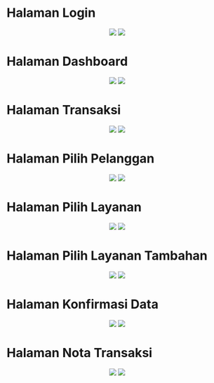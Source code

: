 # Halaman Login
<p align="center">
  <img src="https://github.com/fitrianirizky/Laundry2/blob/master/ScreenshootsTampilanMobile/loginpotrait-lightmode.jpg"/>
  <img src="https://github.com/fitrianirizky/Laundry2/blob/master/ScreenshootsTampilanMobile/loginlandscape-darkmode.jpg"/>
</p>

# Halaman Dashboard
<p align="center">
  <img src="https://github.com/fitrianirizky/Laundry2/blob/master/ScreenshootsTampilanMobile/berandapotrait-lightmode.jpg"/>
  <img src="https://github.com/fitrianirizky/Laundry2/blob/master/ScreenshootsTampilanMobile/datacabanglandscape-darkmode.jpg"/>
</p>

# Halaman Transaksi
<p align="center">
  <img src="https://github.com/fitrianirizky/Laundry2/blob/master/ScreenshootsTampilanMobile/transaksipotrait-lightmode.jpg"/>
  <img src="https://github.com/fitrianirizky/Laundry2/blob/master/ScreenshootsTampilanMobile/transaksilandscape-darkmode.jpg"/>
</p>

# Halaman Pilih Pelanggan
<p align="center">
  <img src="https://github.com/fitrianirizky/Laundry2/blob/master/ScreenshootsTampilanMobile/pilihpelangganpotrait-lightmode.jpg"/>
  <img src="https://github.com/fitrianirizky/Laundry2/blob/master/ScreenshootsTampilanMobile/pilihpelangganlands-darkmode.jpg"/>
</p>

# Halaman Pilih Layanan
<p align="center">
  <img src="https://github.com/fitrianirizky/Laundry2/blob/master/ScreenshootsTampilanMobile/pilihlayananpotrait-lightmode.jpg"/>
  <img src="https://github.com/fitrianirizky/Laundry2/blob/master/ScreenshootsTampilanMobile/pilihlayananlands-darkmode.jpg"/>
</p>

# Halaman Pilih Layanan Tambahan
<p align="center">
  <img src="https://github.com/fitrianirizky/Laundry2/blob/master/ScreenshootsTampilanMobile/pilihtambahanpotrait-lightmode.jpg"/>
  <img src="https://github.com/fitrianirizky/Laundry2/blob/master/ScreenshootsTampilanMobile/pilihtambahanlands-darkmode.jpg"/>
</p>

# Halaman Konfirmasi Data
<p align="center">
  <img src="https://github.com/fitrianirizky/Laundry2/blob/master/ScreenshootsTampilanMobile/konfirmasidatapotrait-lightmode.jpg"/>
  <img src="https://github.com/fitrianirizky/Laundry2/blob/master/ScreenshootsTampilanMobile/konfirmasidatalandscape-darkmode.jpg"/>
</p>

# Halaman Nota Transaksi
<p align="center">
  <img src="https://github.com/fitrianirizky/Laundry2/blob/master/ScreenshootsTampilanMobile/notapotrait-lightmode.jpg"/>
  <img src="https://github.com/fitrianirizky/Laundry2/blob/master/ScreenshootsTampilanMobile/notalandscape-darkmode.jpg"/>
</p>
